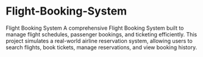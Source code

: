 # Flight-Booking-System
Flight Booking System A comprehensive Flight Booking System built to manage flight schedules, passenger bookings, and ticketing efficiently. This project simulates a real-world airline reservation system, allowing users to search flights, book tickets, manage reservations, and view booking history.  
